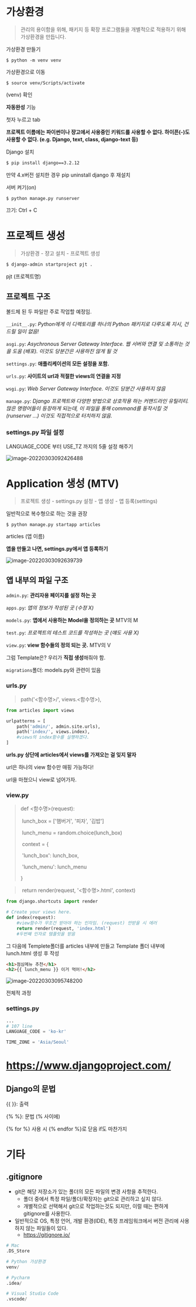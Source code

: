 # 가상환경

> 관리의 용이함을 위해, 패키지 등 확장 프로그램들을 개별적으로 적용하기 위해 가상환경을 만듭니다.



가상환경 만들기

```
$ python -m venv venv
```

가상환경으로 이동

```
$ source venv/Scripts/activate
```

(venv) 확인



**자동완성** 기능

첫자 누르고 tab

**프로젝트 이름에는 파이썬이나 쟝고에서 사용중인 키워드를 사용할 수 없다. 하이픈(-)도 사용할 수 없다. (e.g. Django, text, class, django-text 등)**



Django 설치

```bash
$ pip install django==3.2.12
```

만약 4.x버전 설치한 경우 pip uninstall django 후 재설치



서버 켜기(on)

```
$ python manage.py runserver
```

끄기: Ctrl + C









# 프로젝트 생성

> 가상환경 - 쟝고 설치 - 프로젝트 생성

```bash
$ django-admin startproject pjt .
```

pjt (프로젝트명)



## 프로젝트 구조

볼드체 된 두 파일만 주로 작업할 예정임.

`__init__.py`: *Python에게 이 디렉토리를 하나의 Python 패키지로 다루도록 지시, 건드릴 일이 없음!*

`asgi.py`: *Asychronous Server Gateway Interface. 웹 서버와 연결 및 소통하는 것을 도움 (배포). 이것도 당분간은 사용하진 않게 될 것*

`settings.py`: **애플리케이션의 모든 설정을 포함.**

`urls.py`: **사이트의 url과 적절한 views의 연결을 지정**

`wsgi.py`: *Web Server Gateway Interface. 이것도 당분간 사용하지 않음*

`manage.py`: *Django 프로젝트와 다양한 방법으로 상호작용 하는 커맨드라인 유틸리티. 많은 명령어들이 등장하게 되는데, 이 파일을 통해 command를 동작시킬 것 (runserver ...) 이것도 직접적으로 터치하지 않음.*



### settings.py 파일 설정

LANGUAGE_CODE 부터 USE_TZ 까지의 5줄 설정 해주기

![image-20220303092426488](https://raw.githubusercontent.com/bmyusharp/TIL-assets/master/img/image-20220303092426488.png)





# Application 생성 (MTV)

> 프로젝트 생성 - settings.py 설정 - 앱 생성 - 앱 등록(settings)

일반적으로 복수형으로 하는 것을 권장

```
$ python manage.py startapp articles 
```

articles (앱 이름)

**앱을 만들고 나면, settings.py에서 앱 등록하기**

![image-20220303092639739](https://raw.githubusercontent.com/bmyusharp/TIL-assets/master/img/image-20220303092639739.png)





## 앱 내부의 파일 구조

`admin.py`: **관리자용 페이지를 설정 하는 곳**

`apps.py`: *앱의 정보가 작성된 곳 (수정 X)*

`models.py`: **앱에서 사용하는 Model을 정의하는 곳** MTV의 M

`test.py`: *프로젝트의 테스트 코드를 작성하는 곳 (얘도 사용 X)*

`view.py`: **view 함수들의 정의 되는 곳.** MTV의 V

그럼 Template은? 우리가 **직접 생성**해줘야 함.

`migrations`폴더: models.py와 관련이 있음



### urls.py

> path('<함수명>/', views.<함수명>),

```python
from articles import views

urlpatterns = [
    path('admin/', admin.site.urls),
    path('index/', views.index), 
    #views의 index함수를 실행하겠다.
]
```

**urls.py 상단에 articles에서 views를 가져오는 걸 잊지 말자**

url은 하나의 view 함수만 매핑 가능하다!

url을 마쳤으니 view로 넘어가자.



### view.py

> def <함수명>(request):
>
> ​	lunch_box = ['햄버거', '피자', '김밥']
>
> ​	lunch_menu = random.choice(lunch_box)
>
> ​	context = {
>
> ​		'lunch_box': lunch_box,
>
> ​		'lunch_menu': lunch_menu
>
> }

> ​	return render(request, '<함수명>.html', context)

```python
from django.shortcuts import render

# Create your views here.
def index(request): 
    #view함수가 무조건 받아야 하는 인자임. (request) 안받을 시 에러
    return render(request, 'index.html') 
	#두번째 인자로 템플릿을 받음
```



그 다음에 Templete폴더를 articles 내부에 만들고 Template 폴더 내부에 lunch.html 생성 후 작성

```html
<h1>점심메뉴 추천</h1>
<h2>{{ lunch_menu }} 이거 먹어!</h2>
```

![image-20220303095748200](https://raw.githubusercontent.com/bmyusharp/TIL-assets/master/img/image-20220303095748200.png)

전체적 과정



### settings.py

```python
...
# 107 line
LANGUAGE_CODE = 'ko-kr'

TIME_ZONE = 'Asia/Seoul'
```



# https://www.djangoproject.com/

## Django의 문법

{{  }}: 출력

{% %}: 문법 (% 사이에)

{% for %} 사용 시 {% endfor %}로 닫음 if도 마찬가지





# 기타

## .gitignore

- git은 해당 저장소가 있는 폴더의 모든 파일의 변경 사항을 추적한다.
  - 폴더 중에서 특정 파일/폴더/확장자는 git으로 관리하고 싶지 않다.
  - 개별적으로 선택해서 git으로 작업하는것도 되지만, 이럴 때는 편하게 gitignore를 사용한다.
- 일반적으로 OS, 특정 언어, 개발 환경(IDE), 특정 프레임워크에서 버전 관리에 사용하지 않는 파일들이 있다.
  - https://gitignore.io/

```python
# Mac
.DS_Store

# Python 가상환경
venv/

# Pycharm
.idea/

# Visual Studio Code
.vscode/
```

